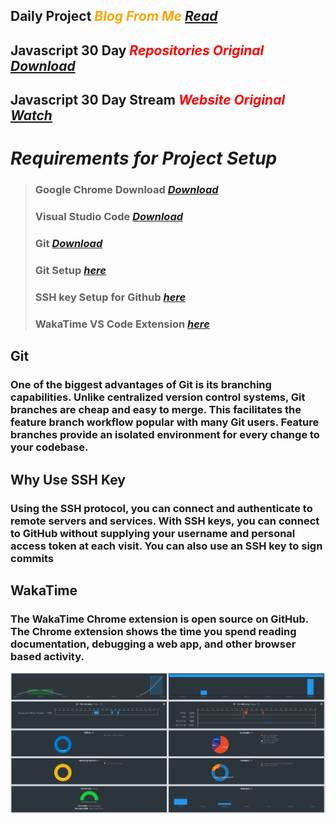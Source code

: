 







## Daily Project <span style="color: orange"> **_Blog From Me_** </span> [_Read_][reading blog]

## Javascript 30 Day <span style="color:red"> **_Repositories Original_**</span> [_Download_][javascript 30 day repo original ]

## Javascript 30 Day Stream <span style="color:red"> **_Website Original_**</span> [_Watch_][javascript stream]

# _Requirements for Project Setup_

>### Google Chrome Download [_Download_][google chrome]  
>### Visual Studio Code [_Download_][vs code]
>### Git [_Download_][git]
>### Git Setup [_here_][git setup]
>### SSH key Setup for Github [_here_][ssh key setup]
>### WakaTime VS Code Extension [_here_][wakatime]

## Git
### One of the biggest advantages of Git is its branching capabilities. Unlike centralized version control systems, Git branches are cheap and easy to merge. This facilitates the feature branch workflow popular with many Git users. Feature branches provide an isolated environment for every change to your codebase.

## Why Use SSH Key
### Using the SSH protocol, you can connect and authenticate to remote servers and services. With SSH keys, you can connect to GitHub without supplying your username and personal access token at each visit. You can also use an SSH key to sign commits

## WakaTime  
### The WakaTime Chrome extension is open source on GitHub. The Chrome extension shows the time you spend reading documentation, debugging a web app, and other browser based activity.

![wakatime](readme_folder/wakatime.png)





















[reading blog]: https://waiyanhtunblog.wordpress.com/2024/05/16/jav/
[javascript stream]: https://courses.wesbos.com/account
[javascript 30 day repo original]: https://github.com/wesbos/JavaScript30 
[ssh key setup]: https://kinsta.com/blog/generate-ssh-key/  
[google chrome]: https://www.google.com/chrome/browser-tools/  
[git]: https://git-scm.com/downloads  
[git setup]: https://git-scm.com/book/en/v2/Getting-Started-Installing-Git 
[vs code]: https://code.visualstudio.com/Download  
[wakatime]: https://wakatime.com/dashboard
